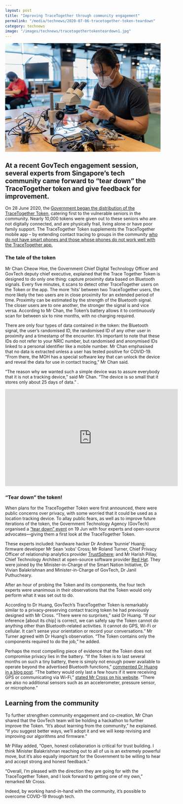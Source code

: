 ```yaml
---
layout: post
title: "Improving TraceTogether through community engagement"
permalink: "/media/technews/2020-07-06-tracetogether-token-teardown"
category: technews
image: "/images/technews/tracetogethertokenteardown1.jpg"
---
```


![Improving TraceTogether through community engagement](/images/technews/tracetogethertokenteardown1.jpg)

At a recent GovTech engagement session, several experts from Singapore’s tech community came forward to “tear down” the TraceTogether token and give feedback for improvement. 
---

On 28 June 2020, the [Government began the distribution of the TraceTogether Token](https://www.sgpc.gov.sg/sgpcmedia/media_releases/sndgo/press_release/P-20200628-2/attachment/Media%20Release%20-%20Seniors%20to%20receive%20first%20batch%20of%20TraceTogether%20Tokens%2028062020.pdf), catering first to the vulnerable seniors in the community. Nearly 10,000 tokens were given out to these seniors who are not digitally connected, and are physically frail, living alone or have poor family support. The TraceTogether Token supplements the TraceTogether mobile app – by extending contact tracing to groups in the community [who do not have smart phones and those whose phones do not work well with the TraceTogether app.](https://www.tech.gov.sg/media/technews/two-reasons-why-singapore-sticking-with-tracetogether-protocol)  

### **The tale of the token**

Mr Chan Cheow Hoe, the Government Chief Digital Technology Officer and GovTech deputy chief executive, explained that the Trace Together Token is designed to do only one thing: capture proximity data based on Bluetooth signals. Every five minutes, it scans to detect other TraceTogether users on the Token or the app. The more ‘hits’ between two TraceTogether users, the more likely the two users are in close proximity for an extended period of time. Proximity can be estimated by the strength of the Bluetooth signal. The closer users are to one another, the stronger the signal is and vice versa. According to Mr Chan, the Token’s battery allows it to continuously scan for between six to nine months, with no charging required.

There are only four types of data contained in the token: the Bluetooth signal, the user’s randomised ID, the randomised ID of any other user in proximity and a timestamp of the encounter. It’s important to note that these IDs do not refer to your NRIC number, but randomised and anonymised IDs linked to a personal identifier like a mobile number. Mr Chan emphasised that no data is extracted unless a user has tested positive for COVID-19. “From there, the MOH has a special software key that can unlock the device and reveal the data for use in contact tracing,” Mr Chan said. 

“The reason why we wanted such a simple device was to assure everybody that it is not a tracking device,” said Mr Chan. “The device is so small that it stores only about 25 days of data.” 
.

<div class="bp-youtube">
  <iframe width="560" height="315" src="https://youtu.be/Wg5qjUDQHgU" frameborder="0" allow="accelerometer; autoplay; encrypted-media; gyroscope; picture-in-picture" allowfullscreen></iframe>
</div>


### **“Tear down” the token!**

When plans for the TraceTogether Token were first announced, there were public concerns over privacy, with some worried that it could be used as a location tracking device. To allay public fears, as well as to improve future iterations of the token, the Government Technology Agency (GovTech) organised a [“tear down” event](https://www.facebook.com/Vivian.Balakrishnan.Sg/posts/10156902734466207?__xts__%5B0%5D=68.ARDZuC1cYDuUuW2xB6i5nlD4uievD9cO9tjnvyjenNKzCCFzEALdcjkLEOY-1VharDTcIGhBtZIkDd8gfaheJod7cZCXMkmCwdWuspyUmt4Bq1ovUggfTvNFanXjiQ16nby5wRME9dlTrxV-jcnjH07rUOigYJl11oqEcKtVBxTzUCziTR81_U9oXzGi7QoCs2xMW4675Iz4LVOJP7TI0VtMT-RTKT6sLxb1RIeAanRCcI50UPdpJQXdIyFcqHpYZEJkWjmuWVzSGStRzLYP8DRGun_jrxkriS_t4UcCK8CjX-buYFKAQFcbpztmIz86xTMOyW3lP33wo_7GMtwf53UkKhSPLfDIy4UxH_9zpci7IMh966INRN17JwkFjZfNZkBpLu3KqL8nHnBVCodU4TL_Tdjhc2EPxwD81XGVAeG7PBq3rj1eFPYTPx0RNwg4UPHqntcMNBp9pf0FhX8hczoaURVY4cd5B1YRJ2s6&__tn__=H-R) on 19 Jun with four experts and open-source advocates—giving them a first look at the TraceTogether Token.  

These experts included: hardware hacker Dr Andrew ‘bunnie’ Huang; firmware developer Mr Sean ‘xobs’ Cross; Mr Roland Turner, Chief Privacy Officer of relationship analytics provider [TrustSphere](https://www.trustsphere.com/); and Mr Harish Pillay, Chief Technology Architect at open-source software provider [Red Hat](https://www.redhat.com/en). They were joined by the Minister-in-Charge of the Smart Nation Initiative, Dr Vivian Balakrishnan and Minister-in-Charge of GovTech, Dr Janil Puthucheary.

After an hour of probing the Token and its components, the four tech experts were unanimous in their observations that the Token would only perform what it was set out to do.

According to Dr Huang, GovTech’s TraceTogether Token is remarkably similar to a privacy-preserving contact tracing token he had previously designed with Mr Cross. “There were no surprises,” said Dr Huang. “If our inference [about its chip] is correct, we can safely say the Token cannot do anything other than Bluetooth-related activities. It cannot do GPS, Wi-Fi or cellular. It can’t sense your orientation or record your conversations.” Mr Turner agreed with Dr Huang’s observation. “The Token contains only the components required to do the job,” he added. 

Perhaps the most compelling piece of evidence that the Token does not compromise privacy lies in the battery. “If the Token is to last several months on such a tiny battery, there is simply not enough power available to operate beyond the advertised Bluetooth functions,” [commented Dr Huang in a blog post](https://www.bunniestudios.com/blog/?p=5820). “The battery would only last a few hours if it were receiving GPS or communicating via Wi-Fi,” [stated Mr Cross on his website](https://xobs.io/trace-together-token-teardown/). “There are also no additional sensors such as an accelerometer, pressure sensor, or microphone.”

## **Learning from the community**

To further strengthen community engagement and co-creation, Mr Chan shared that the GovTech team will be holding a hackathon to further improve the Token. “It’s about learning from the community,” he explained. “If you suggest better ways, we’ll adopt it and we will keep revising and improving our algorithms and firmware.” 

Mr Pillay added, “Open, honest collaboration is critical for trust building. I think Minister Balakrishnan reaching out to all of us is an extremely powerful move, but it’s also equally important for the Government to be willing to hear and accept strong and honest feedback.” 

“Overall, I’m pleased with the direction they are going for with the TraceTogether Token, and I look forward to getting one of my own,” remarked Mr Cross. 

Indeed, by working hand-in-hand with the community, it’s possible to overcome COVID-19 through tech.  




